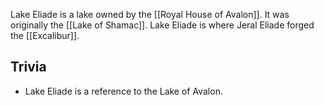Lake Eliade is a lake owned by the [[Royal House of Avalon]]. It was originally the [[Lake of Shamac]]. Lake Eliade is where Jeral Eliade forged the [[Excalibur]].

## Trivia
* Lake Eliade is a reference to the Lake of Avalon.